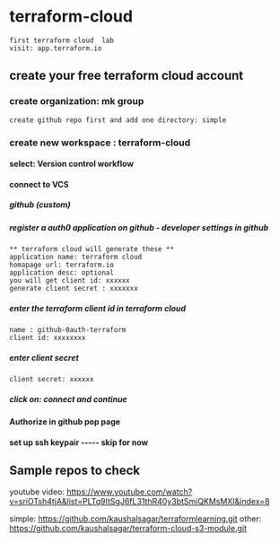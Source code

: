 # terraform-cloud
    first terraform cloud  lab
    visit: app.terraform.io
## create your free terraform cloud account
### create organization: mk group
    create github repo first and add one directory: simple
### create new workspace : terraform-cloud
#### select: Version control workflow
#### connect to VCS
##### github (custom)
##### register a auth0 application on github - developer settings in github
    ** terraform cloud will generate these **
    application name: terraform cloud
    homapage url: terraform.io
    application desc: optional
    you will get client id: xxxxxx
    generate client secret : xxxxxxx
##### enter the terraform client id in terraform cloud
    name : github-0auth-terraform
    client id: xxxxxxxx
##### enter client secret
    client secret: xxxxxx
##### click on: connect and continue
#### Authorize in github pop page
#### set up ssh keypair ----- skip for now


  










## Sample repos to check
youtube video: https://www.youtube.com/watch?v=sriOTsh4tjA&list=PLTq9ItSgJ6fL31thR40y3btSmiQKMsMXI&index=8

simple: https://github.com/kaushalsagar/terraformlearning.git
other: https://github.com/kaushalsagar/terraform-cloud-s3-module.git

